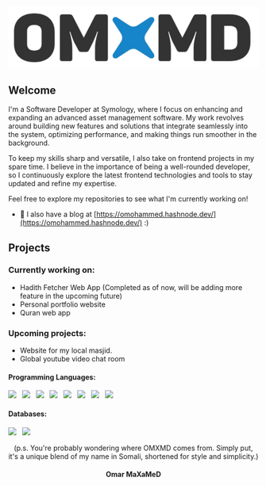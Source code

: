 <p align='center'>
  <img  src="https://github.com/MohammedOmar3/MohammedOmar3/blob/main/logo.png" alt="https://omohammed.hashnode.dev/">
</p>

## Welcome

I'm a Software Developer at Symology, where I focus on enhancing and expanding an advanced asset management software. My work revolves around building new features and solutions that integrate seamlessly into the system, optimizing performance, and making things run smoother in the background.

To keep my skills sharp and versatile, I also take on frontend projects in my spare time. I believe in the importance of being a well-rounded developer, so I continuously explore the latest frontend technologies and tools to stay updated and refine my expertise.

Feel free to explore my repositories to see what I'm currently working on!

- 📝 I also have a blog at [https://omohammed.hashnode.dev/](https://omohammed.hashnode.dev/) :)

## Projects 
### Currently working on:
- Hadith Fetcher Web App (Completed as of now, will be adding more feature in the upcoming future)
- Personal portfolio website
- Quran web app

### Upcoming projects:
- Website for my local masjid.
- Global youtube video chat room

<h4 align="left">Programming Languages: </h4>
<p align="left">
<img src="https://img.shields.io/badge/C%23-239120?style=for-the-badge&logo=c-sharp&logoColor=white"/>&nbsp;&nbsp;
<img src="https://img.shields.io/badge/Python-3776AB?style=for-the-badge&logo=python&logoColor=white"/>&nbsp;&nbsp;
<img src="https://img.shields.io/badge/Java-ED8B00?style=for-the-badge&logo=openjdk&logoColor=white"/>&nbsp;&nbsp;
<img src="https://img.shields.io/badge/html5%20-%23E34F26.svg?&style=for-the-badge&logo=html5&logoColor=white"/>&nbsp;&nbsp;
<img src="https://img.shields.io/badge/css3%20-%231572B6.svg?&style=for-the-badge&logo=css3&logoColor=white"/>&nbsp;&nbsp;
<img src="https://img.shields.io/badge/javascript%20-%23323330.svg?&style=for-the-badge&logo=javascript&logoColor=%23F7DF1E"/>&nbsp;&nbsp;
<img src="https://img.shields.io/badge/React-20232A?style=for-the-badge&logo=react&logoColor=61DAFB"/>&nbsp;&nbsp;
<img src="https://img.shields.io/badge/TypeScript-007ACC?style=for-the-badge&logo=typescript&logoColor=white"/>&nbsp;&nbsp;
</p>

<h4 align="left">Databases: </h4>
<p align="left">
  <img src="https://img.shields.io/badge/mysql-%2300f.svg?&style=for-the-badge&logo=mysql&logoColor=white"/>&nbsp;&nbsp;
  <img src ="https://img.shields.io/badge/MongoDB-4EA94B?style=for-the-badge&logo=mongodb&logoColor=white"/>&nbsp;&nbsp;
</p>

<p align="center">
 (p.s. You're probably wondering where OMXMD comes from. Simply put, it's a unique blend of my name in Somali, shortened for style and simplicity.) 
<h4 align="center">Omar MaXaMeD</h4>
 </p>

